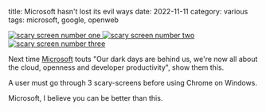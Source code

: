 title: Microsoft hasn't lost its evil ways
date: 2022-11-11
category: various
tags: microsoft, google, openweb

<div class="pictures">
  <a href="/graphics/2022/chrome-on-windows/one.png">
    <img
      src="/graphics/2022/chrome-on-windows/one.png"
      alt="scary screen number one"
    />
  </a>
  <a href="/graphics/2022/chrome-on-windows/two.png">
    <img
      src="/graphics/2022/chrome-on-windows/two.png"
      alt="scary screen number two"
    />
  </a>
  <a href="/graphics/2022/chrome-on-windows/three.png">
    <img
      src="/graphics/2022/chrome-on-windows/three.png"
      alt="scary screen number three"
    />
  </a>
</div>

Next time [Microsoft](https://microsoft.com) touts "Our dark days are
behind us, we're now all about the cloud, openness and developer
productivity", show them this.

A user must go through 3 scary-screens before using Chrome on Windows.

Microsoft, I believe you can be better than this.
